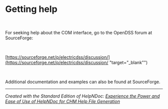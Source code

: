 # Getting help

&nbsp;

For seeking help about the COM interface, go to the OpenDSS forum at SourceForge:

&nbsp;

[https://sourceforge.net/p/electricdss/discussion/](<https://sourceforge.net/p/electricdss/discussion/> "target=\"\_blank\"")

&nbsp;

Additional documentation and examples can also be found at SourceForge.

***
_Created with the Standard Edition of HelpNDoc: [Experience the Power and Ease of Use of HelpNDoc for CHM Help File Generation](<https://www.helpndoc.com/feature-tour/create-chm-help-files/>)_
